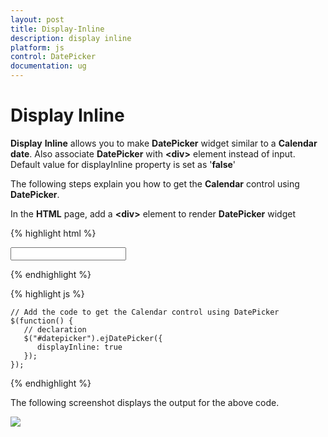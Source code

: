 ```yaml
---
layout: post
title: Display-Inline
description: display inline
platform: js
control: DatePicker
documentation: ug
---
```


# Display Inline

**Display** **Inline** allows you to make **DatePicker** widget similar to a **Calendar date**. Also associate **DatePicker** with **&lt;div&gt;** element instead of input. Default value for displayInline property is set as '**false**' 

The following steps explain you how to get the **Calendar** control using **DatePicker**.

In the **HTML** page, add a **&lt;div&gt;** element to render **DatePicker** widget


{% highlight html %}

<input id="datepicker" type="text" />
      
{% endhighlight %}
  
{% highlight js %}

    // Add the code to get the Calendar control using DatePicker
    $(function() {
       // declaration
       $("#datepicker").ejDatePicker({
          displayInline: true
       });
    });

{% endhighlight %}




The following screenshot displays the output for the above code.

![]("/js/DatePicker/Display-Inline_images/Display-Inline_img1.png")

